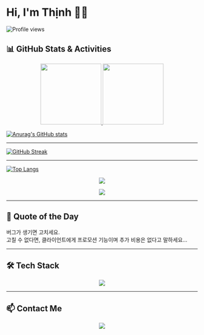 <h1>Hi, I'm Thịnh 👋👋</h1>

![Profile views](https://komarev.com/ghpvc/?username=bttlove&color=blue)
## 📊 GitHub Stats & Activities
<p align="center">
  <a href="https://github.com/anuraghazra/github-readme-stats">
    <img height="160" src="https://github-readme-stats.vercel.app/api?username=bttlove&show_icons=true&theme=default&count_private=true" />
  </a>
  <a href="https://github.com/anuraghazra/github-readme-stats">
    <img height="160" src="https://github-readme-stats.vercel.app/api/top-langs/?username=bttlove&layout=compact&count_private=true" />
  </a>
</p>

[![Anurag's GitHub stats](https://github-readme-stats.vercel.app/api?username=bttlove&theme=radical&show_icons=true)](https://github.com/anuraghazra/github-readme-stats)

--------------------------------
[![GitHub Streak](https://streak-stats.demolab.com/?user=bttlove&theme=radical)](https://git.io/streak-stats)

--------------------------------
[![Top Langs](https://github-readme-stats.vercel.app/api/top-langs/?username=bttlove&layout=compact&theme=radical)](https://github.com/anuraghazra/github-readme-stats)
<p align="center">
  <img src="https://github-profile-summary-cards.vercel.app/api/cards/profile-details?username=bttlove&theme=default" />
</p>
<p align="center">
  <img src="https://streak-stats.demolab.com?user=bttlove&theme=default&count_private=true" />
</p>

---
## 💬 Quote of the Day
<p align="center">
 <p>버그가 생기면 고치세요.
 </br>
고칠 수 없다면, 클라이언트에게 프로모션 기능이며 추가 비용은 없다고 말하세요...</p>
</p>

---
## 🛠️ Tech Stack
<p align="center">
  <img src="https://skillicons.dev/icons?i=react,dotnet,cs,js,html,css,github,git,vscode" />
</p>

---
## 📫 Contact Me
<p align="center">
  <a href="mailto:thinhbui1907@gmail.com"><img src="https://img.shields.io/badge/Email-D14836?style=for-the-badge&logo=gmail&logoColor=white"/></a>
</p>
